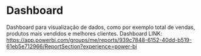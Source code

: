 # Dashboard
Dashboard para visualização de dados, como por exemplo total de vendas, produtos mais vendidos e melhores clientes.
Dashboard LINK: https://app.powerbi.com/groups/me/reports/939c7848-6152-40dd-b519-61eb5e712966/ReportSection?experience=power-bi
